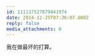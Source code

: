 ```yaml
---
id: 111137527879441974
date: 2014-12-25T07:36:07.000Z
reply: false
media_attachments: 0
---
```


我在做最坏的打算。

